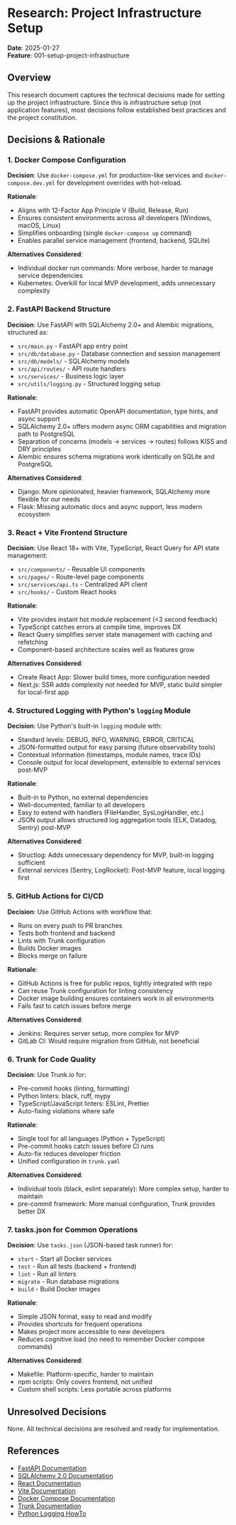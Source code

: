 # Research: Project Infrastructure Setup

**Date**: 2025-01-27  
**Feature**: 001-setup-project-infrastructure

## Overview

This research document captures the technical decisions made for setting up the project infrastructure. Since this is infrastructure setup (not application features), most decisions follow established best practices and the project constitution.

## Decisions & Rationale

### 1. Docker Compose Configuration

**Decision**: Use `docker-compose.yml` for production-like services and `docker-compose.dev.yml` for development overrides with hot-reload.

**Rationale**:
- Aligns with 12-Factor App Principle V (Build, Release, Run)
- Ensures consistent environments across all developers (Windows, macOS, Linux)
- Simplifies onboarding (single `docker-compose up` command)
- Enables parallel service management (frontend, backend, SQLite)

**Alternatives Considered**:
- Individual docker run commands: More verbose, harder to manage service dependencies
- Kubernetes: Overkill for local MVP development, adds unnecessary complexity

### 2. FastAPI Backend Structure

**Decision**: Use FastAPI with SQLAlchemy 2.0+ and Alembic migrations, structured as:
- `src/main.py` - FastAPI app entry point
- `src/db/database.py` - Database connection and session management
- `src/db/models/` - SQLAlchemy models
- `src/api/routes/` - API route handlers
- `src/services/` - Business logic layer
- `src/utils/logging.py` - Structured logging setup

**Rationale**:
- FastAPI provides automatic OpenAPI documentation, type hints, and async support
- SQLAlchemy 2.0+ offers modern async ORM capabilities and migration path to PostgreSQL
- Separation of concerns (models → services → routes) follows KISS and DRY principles
- Alembic ensures schema migrations work identically on SQLite and PostgreSQL

**Alternatives Considered**:
- Django: More opinionated, heavier framework, SQLAlchemy more flexible for our needs
- Flask: Missing automatic docs and async support, less modern ecosystem

### 3. React + Vite Frontend Structure

**Decision**: Use React 18+ with Vite, TypeScript, React Query for API state management:
- `src/components/` - Reusable UI components
- `src/pages/` - Route-level page components
- `src/services/api.ts` - Centralized API client
- `src/hooks/` - Custom React hooks

**Rationale**:
- Vite provides instant hot module replacement (<3 second feedback)
- TypeScript catches errors at compile time, improves DX
- React Query simplifies server state management with caching and refetching
- Component-based architecture scales well as features grow

**Alternatives Considered**:
- Create React App: Slower build times, more configuration needed
- Next.js: SSR adds complexity not needed for MVP, static build simpler for local-first app

### 4. Structured Logging with Python's `logging` Module

**Decision**: Use Python's built-in `logging` module with:
- Standard levels: DEBUG, INFO, WARNING, ERROR, CRITICAL
- JSON-formatted output for easy parsing (future observability tools)
- Contextual information (timestamps, module names, trace IDs)
- Console output for local development, extensible to external services post-MVP

**Rationale**:
- Built-in to Python, no external dependencies
- Well-documented, familiar to all developers
- Easy to extend with handlers (FileHandler, SysLogHandler, etc.)
- JSON output allows structured log aggregation tools (ELK, Datadog, Sentry) post-MVP

**Alternatives Considered**:
- Structlog: Adds unnecessary dependency for MVP, built-in logging sufficient
- External services (Sentry, LogRocket): Post-MVP feature, local logging first

### 5. GitHub Actions for CI/CD

**Decision**: Use GitHub Actions with workflow that:
- Runs on every push to PR branches
- Tests both frontend and backend
- Lints with Trunk configuration
- Builds Docker images
- Blocks merge on failure

**Rationale**:
- GitHub Actions is free for public repos, tightly integrated with repo
- Can reuse Trunk configuration for linting consistency
- Docker image building ensures containers work in all environments
- Fails fast to catch issues before merge

**Alternatives Considered**:
- Jenkins: Requires server setup, more complex for MVP
- GitLab CI: Would require migration from GitHub, not beneficial

### 6. Trunk for Code Quality

**Decision**: Use Trunk.io for:
- Pre-commit hooks (linting, formatting)
- Python linters: black, ruff, mypy
- TypeScript/JavaScript linters: ESLint, Prettier
- Auto-fixing violations where safe

**Rationale**:
- Single tool for all languages (Python + TypeScript)
- Pre-commit hooks catch issues before CI runs
- Auto-fix reduces developer friction
- Unified configuration in `trunk.yaml`

**Alternatives Considered**:
- Individual tools (black, eslint separately): More complex setup, harder to maintain
- pre-commit framework: More manual configuration, Trunk provides better DX

### 7. tasks.json for Common Operations

**Decision**: Use `tasks.json` (JSON-based task runner) for:
- `start` - Start all Docker services
- `test` - Run all tests (backend + frontend)
- `lint` - Run all linters
- `migrate` - Run database migrations
- `build` - Build Docker images

**Rationale**:
- Simple JSON format, easy to read and modify
- Provides shortcuts for frequent operations
- Makes project more accessible to new developers
- Reduces cognitive load (no need to remember Docker compose commands)

**Alternatives Considered**:
- Makefile: Platform-specific, harder to maintain
- npm scripts: Only covers frontend, not unified
- Custom shell scripts: Less portable across platforms

## Unresolved Decisions

None. All technical decisions are resolved and ready for implementation.

## References

- [FastAPI Documentation](https://fastapi.tiangolo.com/)
- [SQLAlchemy 2.0 Documentation](https://docs.sqlalchemy.org/)
- [React Documentation](https://react.dev/)
- [Vite Documentation](https://vitejs.dev/)
- [Docker Compose Documentation](https://docs.docker.com/compose/)
- [Trunk Documentation](https://trunk.io/)
- [Python Logging HowTo](https://docs.python.org/3/howto/logging.html)

